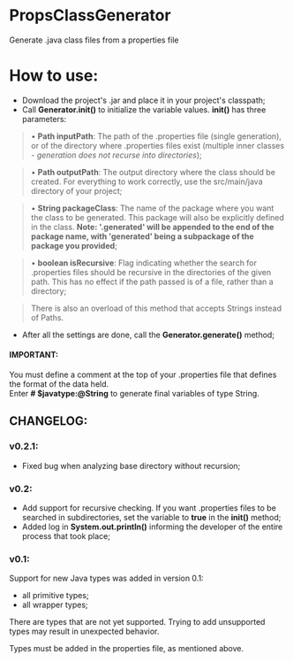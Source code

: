 # PropsClassGenerator
Generate .java class files from a properties file


# How to use:

- Download the project's .jar and place it in your project's classpath;
- Call **Generator.init()** to initialize the variable values. **init()** has three parameters:
	
> • **Path inputPath**: The path of the .properties file (single generation), or of the directory where .properties files exist (multiple inner classes - *generation does not recurse into directories*);
	
> • **Path outputPath**: The output directory where the class should be created. For everything to work correctly, use the src/main/java directory of your project;
	
> • **String packageClass**: The name of the package where you want the class to be generated. This package will also be explicitly defined in the class. **Note: '.generated' will be appended to the end of the package name, with 'generated' being a subpackage of the package you provided**;

> • **boolean isRecursive**: Flag indicating whether the search for .properties files should be recursive in the directories of the given path. This has no effect if the path passed is of a file, rather than a directory;

> There is also an overload of this method that accepts Strings instead of Paths.

- After all the settings are done, call the **Generator.generate()** method;

#### **IMPORTANT:**
You must define a comment at the top of your .properties file that defines the format of the data held. <br>
Enter **# $javatype:@String** to generate final variables of type String.

## **CHANGELOG:**

### v0.2.1:

- Fixed bug when analyzing base directory without recursion;

### v0.2:

- Add support for recursive checking. If you want .properties files to be searched in subdirectories, set the variable to **true** in the **init()** method;
- Added log in **System.out.println()** informing the developer of the entire process that took place;

### v0.1:

Support for new Java types was added in version 0.1:

- all primitive types;
- all wrapper types;

There are types that are not yet supported. Trying to add unsupported types may result in unexpected behavior.

Types must be added in the properties file, as mentioned above.

